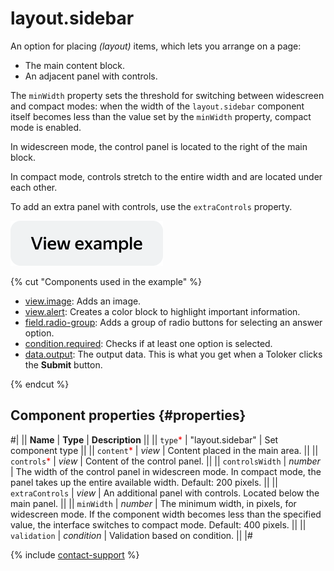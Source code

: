 # layout.sidebar

An option for placing _(layout)_ items, which lets you arrange on a page:

- The main content block.
- An adjacent panel with controls.

The `minWidth` property sets the threshold for switching between widescreen and compact modes: when the width of the `layout.sidebar` component itself becomes less than the value set by the `minWidth` property, compact mode is enabled.

In widescreen mode, the control panel is located to the right of the main block.

In compact mode, controls stretch to the entire width and are located under each other.

To add an extra panel with controls, use the `extraControls` property.

[![View example](../_images/buttons/view-example.svg)](https://ya.cc/t/NrCQ0fS844To7d)

{% cut "Components used in the example" %}

- [view.image](view.image.md): Adds an image.
- [view.alert](view.alert.md): Creates a color block to highlight important information.
- [field.radio-group](field.radio-group.md): Adds a group of radio buttons for selecting an answer option.
- [condition.required](condition.required.md): Checks if at least one option is selected.
- [data.output](../operations/work-with-data.md): The output data. This is what you get when a Toloker clicks the **Submit** button.

{% endcut %}

## Component properties {#properties}

#|
|| **Name** | **Type** | **Description** ||
|| `type`<span style="color: red">\*</span> | "layout.sidebar" | Set component type ||
|| `content`<span style="color: red">\*</span> | _view_ | Content placed in the main area. ||
|| `controls`<span style="color: red">\*</span> | _view_ | Content of the control panel. ||
|| `controlsWidth` | _number_ | The width of the control panel in widescreen mode. In compact mode, the panel takes up the entire available width. Default: 200 pixels. ||
|| `extraControls` | _view_ | An additional panel with controls. Located below the main panel. ||
|| `minWidth` | _number_ | The minimum width, in pixels, for widescreen mode. If the component width becomes less than the specified value, the interface switches to compact mode. Default: 400 pixels. ||
|| `validation` | _condition_ | Validation based on condition. ||
|#

{% include [contact-support](../_includes/contact-support.md) %}
